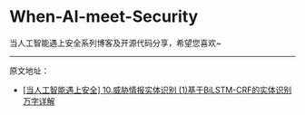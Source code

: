 # When-AI-meet-Security
当人工智能遇上安全系列博客及开源代码分享，希望您喜欢~

----

原文地址：

- [[当人工智能遇上安全] 10.威胁情报实体识别 (1)基于BiLSTM-CRF的实体识别万字详解](https://blog.csdn.net/Eastmount/article/details/134355040)
